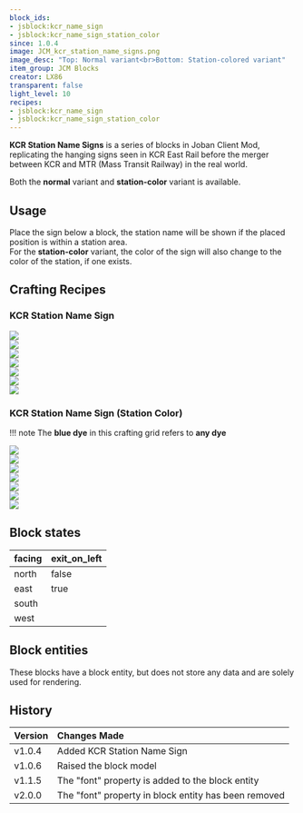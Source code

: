 ```yaml
---
block_ids:
- jsblock:kcr_name_sign
- jsblock:kcr_name_sign_station_color
since: 1.0.4
image: JCM_kcr_station_name_signs.png
image_desc: "Top: Normal variant<br>Bottom: Station-colored variant"
item_group: JCM Blocks
creator: LX86
transparent: false
light_level: 10
recipes:
- jsblock:kcr_name_sign
- jsblock:kcr_name_sign_station_color
---
```


**KCR Station Name Signs** is a series of blocks in Joban Client Mod, replicating the hanging signs seen in KCR East Rail before the merger between KCR and MTR (Mass Transit Railway) in the real world.

Both the **normal** variant and **station-color** variant is available.

## Usage
Place the sign below a block, the station name will be shown if the placed position is within a station area.  
For the **station-color** variant, the color of the sign will also change to the color of the station, if one exists.

## Crafting Recipes
### KCR Station Name Sign
<div class="crafting">
    <div class="crafting-table">
        <!-- row 1 -->
        <div><img src="../crafting/Minecraft_Iron_ingot.png"></div>
        <div><img src="../crafting/Minecraft_Iron_ingot.png"></div>
        <div><img src="../crafting/Minecraft_Iron_ingot.png"></div>
        <!-- row 2 -->
        <div><img src="../crafting/Minecraft_Lapis_lazuli.png"></div>
        <div><img src="../crafting/Minecraft_Iron_ingot.png"></div>
        <div><img src="../crafting/Minecraft_Lapis_lazuli.png"></div>
        <!-- row 3 -->
        <div></div>
        <div></div>
        <div></div>
    </div>
    <div class="crafting-arrow"></div>
    <div class="crafting-result" data-count="3">
        <img src="../crafting/JCM_Item_Kcr_name_sign.png">
    </div>
</div>

### KCR Station Name Sign (Station Color)
!!! note 
    The **blue dye** in this crafting grid refers to **any dye**

<div class="crafting">
    <div class="crafting-table">
        <!-- row 1 -->
        <div><img src="../crafting/Minecraft_Iron_ingot.png"></div>
        <div><img src="../crafting/Minecraft_Iron_ingot.png"></div>
        <div><img src="../crafting/Minecraft_Iron_ingot.png"></div>
        <!-- row 2 -->
        <div><img src="../crafting/Minecraft_Glowstone_dust.png"></div>
        <div><img src="../crafting/Minecraft_Blue_dye.png"></div>
        <div><img src="../crafting/Minecraft_Glowstone_dust.png"></div>
        <!-- row 3 -->
        <div></div>
        <div></div>
        <div></div>
    </div>
    <div class="crafting-arrow"></div>
    <div class="crafting-result" data-count="3">
        <img src="../crafting/JCM_Item_Kcr_name_sign_station_color.png">
    </div>
</div>

## Block states
| facing | exit_on_left |
|:-------|:-------------|
| north  | false        |
| east   | true         |
| south  |              |
| west   |              |

## Block entities
These blocks have a block entity, but does not store any data and are solely used for rendering.

## History
| Version | Changes Made                                         |
|:--------|:-----------------------------------------------------|
| v1.0.4  | Added KCR Station Name Sign                          |
| v1.0.6  | Raised the block model                               |
| v1.1.5  | The "font" property is added to the block entity     |
| v2.0.0  | The "font" property in block entity has been removed |
